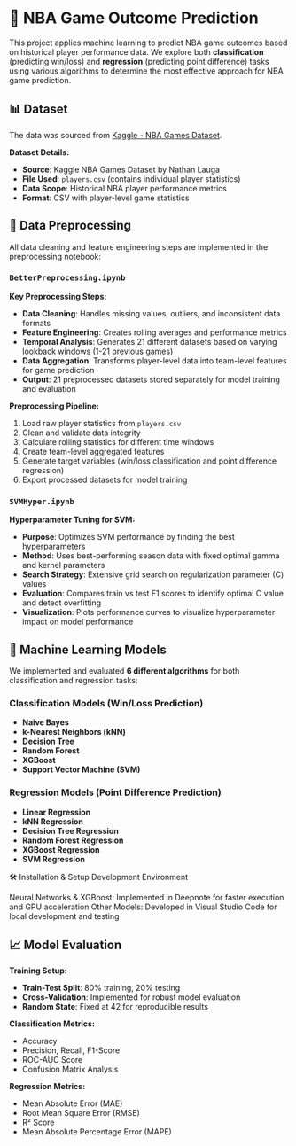 # 🏀 NBA Game Outcome Prediction

This project applies machine learning to predict NBA game outcomes based on historical player performance data. We explore both **classification** (predicting win/loss) and **regression** (predicting point difference) tasks using various algorithms to determine the most effective approach for NBA game prediction.

## 📊 Dataset

The data was sourced from [Kaggle - NBA Games Dataset](https://www.kaggle.com/datasets/nathanlauga/nba-games).

**Dataset Details:**
- **Source**: Kaggle NBA Games Dataset by Nathan Lauga
- **File Used**: `players.csv` (contains individual player statistics)
- **Data Scope**: Historical NBA player performance metrics
- **Format**: CSV with player-level game statistics

## 🧹 Data Preprocessing

All data cleaning and feature engineering steps are implemented in the preprocessing notebook:

### `BetterPreprocessing.ipynb`

**Key Preprocessing Steps:**
- **Data Cleaning**: Handles missing values, outliers, and inconsistent data formats
- **Feature Engineering**: Creates rolling averages and performance metrics
- **Temporal Analysis**: Generates 21 different datasets based on varying lookback windows (1-21 previous games)
- **Data Aggregation**: Transforms player-level data into team-level features for game prediction
- **Output**: 21 preprocessed datasets stored separately for model training and evaluation

**Preprocessing Pipeline:**
1. Load raw player statistics from `players.csv`
2. Clean and validate data integrity
3. Calculate rolling statistics for different time windows
4. Create team-level aggregated features
5. Generate target variables (win/loss classification and point difference regression)
6. Export processed datasets for model training

### `SVMHyper.ipynb`

**Hyperparameter Tuning for SVM:**
- **Purpose**: Optimizes SVM performance by finding the best hyperparameters
- **Method**: Uses best-performing season data with fixed optimal gamma and kernel parameters
- **Search Strategy**: Extensive grid search on regularization parameter (C) values
- **Evaluation**: Compares train vs test F1 scores to identify optimal C value and detect overfitting
- **Visualization**: Plots performance curves to visualize hyperparameter impact on model performance

## 🤖 Machine Learning Models

We implemented and evaluated **6 different algorithms** for both classification and regression tasks:

### Classification Models (Win/Loss Prediction)
- **Naive Bayes**
- **k-Nearest Neighbors (kNN)**
- **Decision Tree**
- **Random Forest**
- **XGBoost**
- **Support Vector Machine (SVM)**

### Regression Models (Point Difference Prediction)
- **Linear Regression**
- **kNN Regression**
- **Decision Tree Regression**
- **Random Forest Regression**
- **XGBoost Regression**
- **SVM Regression**

🛠️ Installation & Setup
Development Environment

Neural Networks & XGBoost: Implemented in Deepnote for faster execution and GPU acceleration
Other Models: Developed in Visual Studio Code for local development and testing

## 📈 Model Evaluation

**Training Setup:**
- **Train-Test Split**: 80% training, 20% testing
- **Cross-Validation**: Implemented for robust model evaluation
- **Random State**: Fixed at 42 for reproducible results

**Classification Metrics:**
- Accuracy
- Precision, Recall, F1-Score
- ROC-AUC Score
- Confusion Matrix Analysis

**Regression Metrics:**
- Mean Absolute Error (MAE)
- Root Mean Square Error (RMSE)
- R² Score
- Mean Absolute Percentage Error (MAPE)
